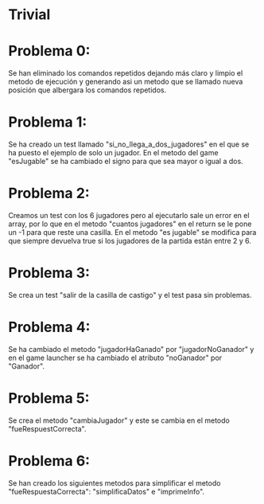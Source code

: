 # Trivial

# Problema 0:
Se han eliminado los comandos repetidos dejando más claro y limpio el metodo de ejecución y generando asi un metodo que se llamado nueva posición que albergara los comandos repetidos.

# Problema 1:
Se ha creado un test llamado "si_no_llega_a_dos_jugadores" en el que se ha puesto el ejemplo de solo un jugador. En el metodo del game "esJugable" se ha cambiado el signo para que sea mayor o igual a dos.

# Problema 2:
Creamos un test con los 6 jugadores pero al ejecutarlo sale un error en el array, por lo que en el metodo "cuantos jugadores" en el return se le pone un -1 para que reste una casilla. En el metodo "es jugable" se modifica para que siempre devuelva true si los jugadores de la partida están entre 2 y 6.

# Problema 3:
Se crea un test "salir de la casilla de castigo" y el test pasa sin problemas.

# Problema 4:
Se ha cambiado el metodo "jugadorHaGanado" por "jugadorNoGanador" y en el game launcher se ha cambiado el atributo "noGanador" por "Ganador".

# Problema 5:
Se crea el metodo "cambiaJugador" y este se cambia en el metodo "fueRespuestCorrecta".

# Problema 6:
Se han creado los siguientes metodos para simplificar el metodo "fueRespuestaCorrecta": "simplificaDatos" e "imprimeInfo".